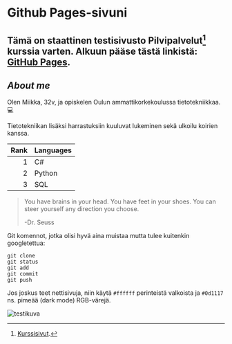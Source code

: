 # Github Pages-sivuni
## Tämä on staattinen testisivusto Pilvipalvelut[^1] kurssia varten. Alkuun pääse tästä linkistä: [GitHub Pages](https://pages.github.com/).

## *About me*

Olen Miikka, 32v, ja opiskelen Oulun ammattikorkekoulussa tietotekniikkaa. 💻 


Tietotekniikan lisäksi harrastuksiin kuuluvat lukeminen sekä ulkoilu koirien kanssa.

| Rank | Languages |
|-----:|-----------|
|     1| C#        |
|     2| Python    |
|     3| SQL       |



> You have brains in your head. You have feet in your shoes. You can steer yourself any direction you choose. 
> 
> -Dr. Seuss


Git komennot, jotka olisi hyvä aina muistaa mutta tulee kuitenkin googletettua:
```
git clone
git status
git add
git commit
git push
```

Jos joskus teet nettisivuja, niin käytä `#ffffff` perinteistä valkoista ja  `#0d1117` ns. pimeää (dark mode) RGB-värejä.

![testikuva](https://myoctocat.com/assets/images/base-octocat.svg)

[^1]: [Kurssisivut](https://tl.oamk.fi/cloudservices/).
